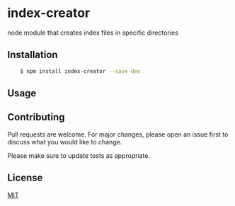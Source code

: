 # index-creator
node module that creates index files in specific directories

## Installation
```bash
    $ npm install index-creator --save-dev
```

## Usage

## Contributing
Pull requests are welcome. For major changes, please open an issue first to discuss what you would like to change.

Please make sure to update tests as appropriate.

## License
[MIT](https://choosealicense.com/licenses/mit/)